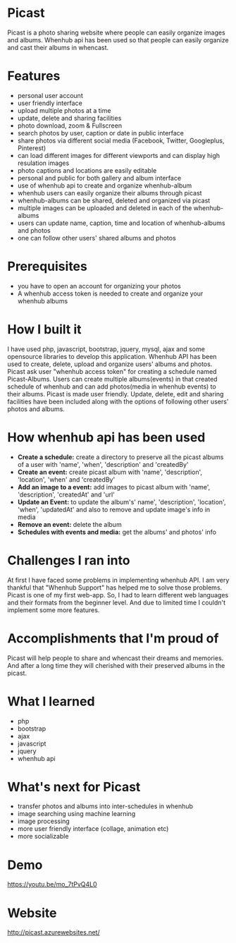 # Picast
Picast is a photo sharing website where people can easily organize images and albums. Whenhub api has been used so that people can easily organize and cast their albums in whencast.
# Features
<ul >
        <li >personal user account</li>
        <li >user friendly interface</li>
        <li>upload multiple photos at a time</li>
        <li >update, delete and sharing facilities</li>
        <li>photo download, zoom & Fullscreen</li>
        <li >search photos by user, caption or date in public interface</li>
        <li >share photos via different social media (Facebook, Twitter, Googleplus, Pinterest) </li>
        <li >can load different images for different viewports and can display high resulation images</li>
        <li >photo captions and locations are easily editable </li>
        <li >personal and public for both gallery and album interface</li>
        <li >use of whenhub api to create and organize whenhub-album</li>
        <li >whenhub users can easily organize their albums through picast</li>
        <li >whenhub-albums can be shared, deleted and organized via picast</li>
        <li >multiple images can be uploaded and deleted in each of the whenhub-albums</li>
        <li >users can update name, caption, time and location of whenhub-albums and photos</li>
        <li >one can follow other users' shared albums and photos</li></ul>
        
# Prerequisites
<ul class="list-group">
        <li class="list-group-item">you have to open an account for organizing your photos</li>
        <li class="list-group-item">A whenhub access token is needed to create and organize your whenhub albums </li> </ul>
    
# How I built it
I have used php, javascript, bootstrap, jquery, mysql, ajax and some opensource libraries to develop this application. Whenhub API has been used to create, delete, upload and organize users' albums and photos. Picast ask user "whenhub access token" for creating a schedule named Picast-Albums.  Users can create multiple albums(events) in that created schedule of whenhub and can add photos(media in whenhub events)  to their albums. Picast is made user friendly. Update, delete, edit and sharing facilities have been included along with the options of following other users' photos and albums.

# How whenhub api has been used
<ul>
<li><strong>Create a schedule:</strong> create a directory to preserve all the picast albums of a user with 'name', 'when', 'description' and 'createdBy'</li>
<li><strong>Create an event:</strong> create picast album with 'name', 'description', 'location', 'when' and 'createdBy' </li>
<li><strong>Add an image to a event:</strong> add images to picast album with 'name', 'description', 'createdAt' and 'url' </li>
<li><strong>Update an Event:</strong> to update the album's' name', 'description', 'location', 'when', 'updatedAt' and also to remove and update image's info in media </li>
<li><strong>Remove an event:</strong> delete the album</li>
<li><strong>Schedules with events and media:</strong>  get the albums' and photos' info </li></ul>   

# Challenges I ran into
At first I have faced some problems in implementing whenhub API. I am very thankful that "Whenhub Support"  has helped me to solve those problems. Picast is one of my first web-app. So, I had to learn different web languages and their formats from the beginner level. And due to limited time I couldn't implement some more features.

# Accomplishments that I'm proud of
Picast will help people to share and whencast their dreams and memories. And after a long time they will cherished with their preserved albums in the picast.

# What I learned
<ul >
        <li >php</li>
        <li >bootstrap</li>
        <li>ajax</li>
        <li >javascript</li>
 <li >jquery</li>
 <li >whenhub api</li></ul>

# What's next for Picast
<ul>
<li> transfer photos and albums into inter-schedules in whenhub</li>
<li>image searching using machine learning</li>
<li>image processing </li>
<li>more user friendly interface (collage, animation etc)</li>
<li>more socializable</li></ul>

# Demo 
https://youtu.be/mo_7tPvQ4L0
# Website
http://picast.azurewebsites.net/
